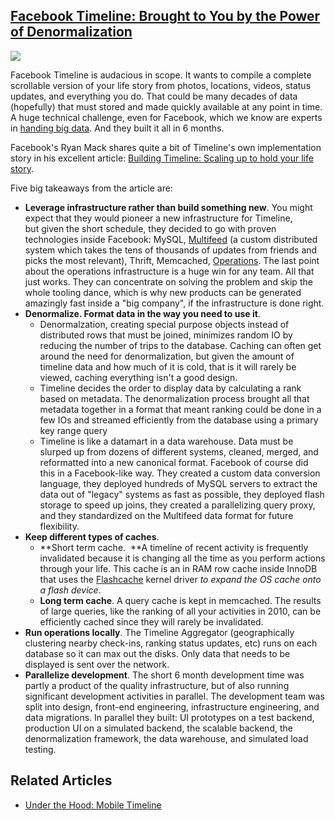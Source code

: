 ## [Facebook Timeline: Brought to You by the Power of Denormalization](/blog/2012/1/23/facebook-timeline-brought-to-you-by-the-power-of-denormaliza.html)

    

    

![](http://farm8.staticflickr.com/7164/6749666161_e362edc633_m.jpg)

Facebook Timeline is audacious in scope. It wants to compile a complete scrollable version of your life story from photos, locations, videos, status updates, and everything you do. That could be many decades of data (hopefully) that must stored and made quickly available at any point in time. A huge technical challenge, even for Facebook, which we know are experts in [handing big data](http://highscalability.com/blog/category/facebook). And they built it all in 6 months.

Facebook's Ryan Mack shares quite a bit of Timeline's own implementation story in his excellent article: [Building Timeline: Scaling up to hold your life story](http://www.facebook.com/note.php?note_id=10150468255628920). 

Five big takeaways from the article are:

*   **Leverage infrastructure rather than build something new**. You might expect that they would pioneer a new infrastructure for Timeline, but given the short schedule, they decided to go with proven technologies inside Facebook: MySQL, [Multifeed](http://www.25hoursaday.com/weblog/2009/10/29/FacebookSeattleEngineeringRoadShowMikeShroepferOnEngineeringAtScaleAtFacebook.aspx) (a custom distributed system which takes the tens of thousands of updates from friends and picks the most relevant), Thrift, Memcached, [Operations](http://highscalability.com/blog/2011/5/17/facebook-an-example-canonical-architecture-for-scaling-billi.html). The last point about the operations infrastructure is a huge win for any team. All that just works. They can concentrate on solving the problem and skip the whole tooling dance, which is why new products can be generated amazingly fast inside a "big company", if the infrastructure is done right.
*   **Denormalize. Format data in the way you need to use it**. 
    *   Denormalzation, creating special purpose objects instead of distributed rows that must be joined, minimizes random IO by reducing the number of trips to the database. Caching can often get around the need for denormalization, but given the amount of timeline data and how much of it is cold, that is it will rarely be viewed, caching everything isn't a good design.
    *   Timeline decides the order to display data by calculating a rank based on metadata. The denormalization process brought all that metadata together in a format that meant ranking could be done in a few IOs and streamed efficiently from the database using a primary key range query
    *   Timeline is like a datamart in a data warehouse. Data must be slurped up from dozens of different systems, cleaned, merged, and reformatted into a new canonical format. Facebook of course did this in a Facebook-like way. They created a custom data conversion language, they deployed hundreds of MySQL servers to extract the data out of "legacy" systems as fast as possible, they deployed flash storage to speed up joins, they created a parallelizing query proxy, and they standardized on the     Multifeed data format for future flexibility.    
*   **Keep different types of caches**. 
    *   **Short term cache.  **A timeline of recent activity is frequently invalidated because it is changing all the time as you perform actions through your life. This cache is an in RAM row cache inside InnoDB that uses the [Flashcache](https://www.facebook.com/note.php?note_id=388112370932) kernel driver _to expand the OS cache onto a flash device_.
    *   **Long term cache**. A query cache is kept in memcached. The results of large queries, like the ranking of all your activities in 2010, can be efficiently cached since they will rarely be invalidated.
*   **Run operations locally**. The Timeline Aggregator (geographically clustering nearby check-ins, ranking status updates, etc) runs on each database so it can max out the disks. Only data that needs to be displayed is sent over the network.
*   **Parallelize development**. The short 6 month development time was partly a product of the quality infrastructure, but of also running significant development activities in parallel. The development team was split into design, front-end engineering, infrastructure engineering, and data migrations. In parallel they built: UI prototypes on a test backend, production UI on a simulated backend, the scalable backend, the denormalization framework, the data warehouse, and simulated load testing. 

## Related Articles

*   [Under the Hood: Mobile Timeline](http://www.facebook.com/notes/facebook-engineering/under-the-hood-mobile-timeline/10150500366118920)

    